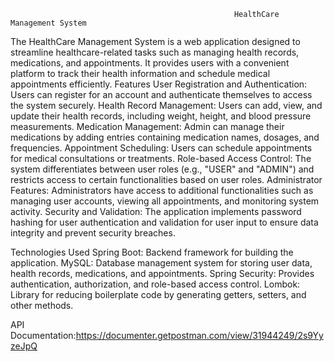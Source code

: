                                                       HealthCare Management System
The HealthCare Management System is a web application designed to streamline healthcare-related tasks such as managing health records, medications, and appointments. It provides users with a convenient platform to track their health information and schedule medical appointments efficiently.
Features
User Registration and Authentication: Users can register for an account and authenticate themselves to access the system securely.
Health Record Management: Users can add, view, and update their health records, including weight, height, and blood pressure measurements.
Medication Management: Admin can manage their medications by adding entries containing medication names, dosages, and frequencies.
Appointment Scheduling: Users can schedule appointments for medical consultations or treatments.
Role-based Access Control: The system differentiates between user roles (e.g., "USER" and "ADMIN") and restricts access to certain functionalities based on user roles.
Administrator Features: Administrators have access to additional functionalities such as managing user accounts, viewing all appointments, and monitoring system activity.
Security and Validation: The application implements password hashing for user authentication and validation for user input to ensure data integrity and prevent security breaches.

Technologies Used
Spring Boot: Backend framework for building the application.
MySQL: Database management system for storing user data, health records, medications, and appointments.
Spring Security: Provides authentication, authorization, and role-based access control.
Lombok: Library for reducing boilerplate code by generating getters, setters, and other methods.

API Documentation:https://documenter.getpostman.com/view/31944249/2s9YyzeJpQ
